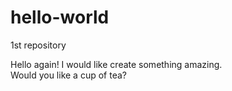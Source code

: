 # hello-world
1st repository

Hello again! 
I would like create something amazing.  
Would you like a cup of tea?
